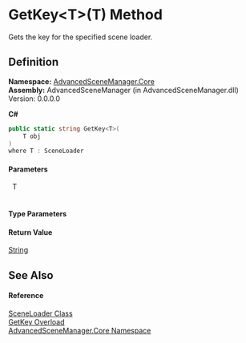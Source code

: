 # GetKey&lt;T&gt;(T) Method


Gets the key for the specified scene loader.



## Definition
**Namespace:** <a href="N_AdvancedSceneManager_Core">AdvancedSceneManager.Core</a>  
**Assembly:** AdvancedSceneManager (in AdvancedSceneManager.dll) Version: 0.0.0.0

**C#**
``` C#
public static string GetKey<T>(
	T obj
)
where T : SceneLoader

```



#### Parameters
<dl><dt>  T</dt><dd> </dd></dl>

#### Type Parameters
<dl><dt /><dd /></dl>

#### Return Value
<a href="https://learn.microsoft.com/dotnet/api/system.string" target="_blank" rel="noopener noreferrer">String</a>

## See Also


#### Reference
<a href="T_AdvancedSceneManager_Core_SceneLoader">SceneLoader Class</a>  
<a href="Overload_AdvancedSceneManager_Core_SceneLoader_GetKey">GetKey Overload</a>  
<a href="N_AdvancedSceneManager_Core">AdvancedSceneManager.Core Namespace</a>  
